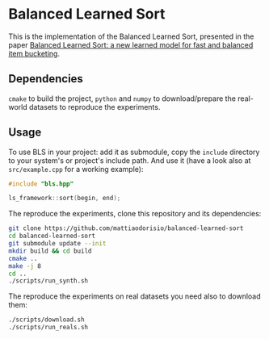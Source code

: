 # Balanced Learned Sort

This is the implementation of the Balanced Learned Sort, presented in the paper [Balanced Learned Sort: a new learned model for fast and balanced item bucketing](link).

## Dependencies
`cmake` to build the project, `python` and `numpy` to download/prepare the real-world datasets to reproduce the experiments.

## Usage

To use BLS in your project: add it as submodule,
copy the `include` directory to your system's or project's include path.
And use it (have a look also at `src/example.cpp` for a working example):

```C++
#include "bls.hpp"

ls_framework::sort(begin, end);
```

The reproduce the experiments, clone this repository and its dependencies:

```bash
git clone https://github.com/mattiaodorisio/balanced-learned-sort
cd balanced-learned-sort
git submodule update --init
mkdir build && cd build
cmake ..
make -j 8
cd ..
./scripts/run_synth.sh
```

The reproduce the experiments on real datasets you need also to download them:
```bash
./scripts/download.sh
./scripts/run_reals.sh
```
